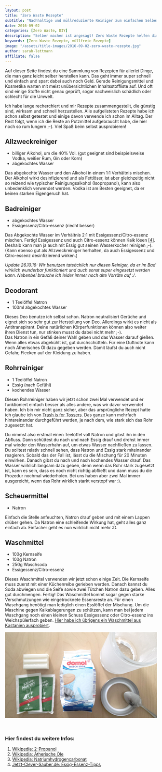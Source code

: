 ```yaml
---
layout: post
title: "Zero Waste Rezepte"
subtitle: "Nachhaltige und müllreduzierte Reiniger zum einfachen Selbermachen"
date: 2016-09-02
categories: [Zero Waste, DIY]
description: "Selber machen ist angesagt! Zero Waste Rezepte helfen dir dabei weniger Müll zu produzieren und weniger schädliche Stoffe in die Umwelt zu entlassen."
keywords: [Zero Waste Rezepte, müllfreie Rezepte]
image: "/assets/title-images/2016-09-02-zero-waste-rezepte.jpg"
author: sarah-lettmann
affiliate: false
---
```

Auf dieser Seite findest du eine Sammlung von Rezepten für allerlei Dinge, die man ganz leicht selber herstellen kann. Das geht immer super schnell und einfach und spart dabei auch noch Geld. Gerade Reinigungsmittel und Kosmetika warten mit meist unübersichtlichen Inhaltsstoffliste auf. Und oft sind einige Stoffe nicht genau geprüft, sogar nachweislich schädlich oder schlecht für die Umwelt.

Ich habe lange recherchiert und mir Rezepte zusammengestellt, die günstig sind, wirksam und schnell herzustellen. Alle aufgelisteten Rezepte habe ich schon selbst getestet und einige davon verwende ich schon im Alltag. Der Rest folgt, wenn ich die Reste an Putzmittel aufgebraucht habe, die hier noch so rum lungern ;-). Viel Spaß beim selbst ausprobieren!

## Allzweckreiniger
  * billiger Alkohol, um die 40% Vol. (gut geeignet sind beispielsweise Vodka, weißer Rum, Gin oder Korn)
  * abgekochtes Wasser

Das abgekochte Wasser und den Alkohol in einem 1:1 Verhältnis mischen. Der Alkohol wirkt desinfizierend und als Fettlöser, ist aber gleichzeitig nicht so reizend wie typischer Reinigungsalkohol (Isopropanol), kann also unbedenklich verwendet werden. Vodka ist am Besten geeignet, da er keinen starken Eigengeruch hat.

## Badreiniger
  * abgekochtes Wasser
  * Essigessenz/Citro-essenz (riecht besser)

Das Abgekochte Wasser im Verhältnis 2:1 mit Essigessenz/Citro-essenz mischen. Fertig! Essigessenz und auch Citro-essenz können Kalk lösen [[4]](#quellen). Deshalb kann man ja auch mit Essig gut seinen Wasserkocher reinigen ;-). (Kann ebenso gut als Allzweckreiniger herhalten, da auch Essigessenz und Citro-essenz desinfizierend wirken.)

*Update 26.10.16: Wir benutzen tatsächlich nur diesen Reiniger, da er im Bad wirklich wunderbar funktioniert und auch sonst super eingesetzt werden kann. Nebenbei brauche ich leider immer noch alte Vorräte auf :/*.

## Deodorant
  * 1 Teelöffel Natron
  * 100ml abgekochtes Wasser

Dieses Deo benutze ich selbst schon. Natron neutralisiert Gerüche und eignet sich so sehr gut zur Herstellung von Deo. Allerdings wirkt es nicht als Antitranspirant. Deine natürlichen Körperfunktionen können also weiter ihren Dienst tun, nur stinken musst du dabei nicht mehr ;-).  
Das Natron in ein Gefäß deiner Wahl geben und das Wasser darauf gießen. Wenn alles etwas abgekühlt ist, gut durchschütteln. Für eine Duftnote kann noch Ätherisches Öl dazu gegeben werden. Damit läufst du auch nicht Gefahr, Flecken auf der Kleidung zu haben.

## Rohrreiniger
  * 1 Teelöffel Natron
  * Essig (nach Gefühl)
  * kochendes Wasser

Diesen Rohrreiniger haben wir jetzt schon zwei Mal verwendet und er funktioniert einfach besser als alles andere, was wir davor verwendet haben. Ich bin mir nicht ganz sicher, aber das ursprüngliche Rezept hatte ich glaube ich von [Trash is for Tossers](http://trashisfortossers.com/). Das ganze kann mehrfach hintereinander durchgeführt werden, je nach dem, wie stark sich das Rohr zugesetzt hat.  

Du nimmst also erstmal einen Teelöffel voll Natron und gibst ihn in den Abfluss. Dann schüttest du nach und nach Essig drauf und drehst immer mal wieder den Wasserhahn auf, um etwas Wasser nachfließen zu lassen. Du solltest relativ schnell sehen, dass Natron und Essig stark miteinander reagieren. Sobald das der Fall ist, lässt du die Mischung für 20 Minuten einwirken. Danach gibst du nach und nach kochendes Wasser drauf. Das Wasser wirklich langsam dazu geben, denn wenn das Rohr stark zugesetzt ist, kann es sein, dass es noch nicht richtig abfließt und dann muss du die Prozedur nochmal wiederholen. Bei uns haben aber zwei Mal immer ausgereicht, wenn das Rohr wirklich starkt verstopf war :).

## Scheuermittel
  * Natron

Einfach die Stelle anfeuchten, Natron drauf geben und mit einem Lappen drüber gehen. Da Natron eine schleifende Wirkung hat, geht alles ganz einfach ab. Einfacher geht es nun wirklich nicht mehr :D.

## Waschmittel
  * 100g Kernseife
  * 100g Natron
  * 250g Waschsoda
  * Essigessenz/Citro-essenz

Dieses Waschmittel verwenden wir jetzt schon einige Zeit. Die Kernseife muss zuerst mit einer Küchenreibe gerieben werden. Danach kannst du Soda abwiegen und die Seife sowie zwei Tütchen Natron dazu geben. Alles gut durchmengen. Fertig! Das Waschmittel kommt sogar gegen starke Verschmutzungen wie eingetrocknete Essensreste an. Für einen Waschgang benötigt man lediglich einen Esslöffel der Mischung. Um die Maschine gegen Kalkablagerungen zu schützen, kann man bei jedem Waschgang noch einen kleinen Schuss Essigessenz oder Citro-essenz ins Weichspülerfach geben. [Hier habe ich übrigens ein Waschmittel aus Kastanien ausprobiert](/blog/zero-waste-superlativ-waschmittel-aus-kastanien).

![Ein Akkuladegerät](/assets/inpost-images/2016-09-02-selbst-gemachtes-waschmittel.jpg "© {{ site.title }}")

&nbsp;

### Hier findest du weitere Infos:
1. [Wikipedia: 2-Propanol](https://de.wikipedia.org/wiki/2-Propanol#Chemische_Eigenschaften_.28Sicherheit.29)
2. [Wikipedia: Ätherische Öle](https://de.wikipedia.org/wiki/%C3%84therische_%C3%96le#Verwendung)
3. [Wikipedia: Natriumhydrogencarbonat](https://de.wikipedia.org/wiki/Natriumhydrogencarbonat)
4. [Jetzt-Clever-Sauber.de: Essig-Essenz-Tipps](http://www.jetzt-clever-sauber.de/wp-content/uploads/2016/10/Essig-Essenz-Tipps.pdf)
